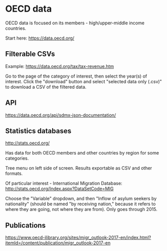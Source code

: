 # OECD data
OECD data is focused on its members - high/upper-middle income countries.

Start here: https://data.oecd.org/

## Filterable CSVs

Example: https://data.oecd.org/tax/tax-revenue.htm

Go to the page of the category of interest, then select the year(s) of interest. Click the "download" button and select "selected data only (.csv)" to download a CSV of the filtered data.

## API

https://data.oecd.org/api/sdmx-json-documentation/

## Statistics databases

http://stats.oecd.org/

Has data for both OECD members and other countries by region for some categories.

Tree menu on left side of screen. Results exportable as CSV and other formats.

Of particular interest - International Migration Database: http://stats.oecd.org/Index.aspx?DataSetCode=MIG

Choose the "Variable" dropdown, and then "Inflow of asylum seekers by nationality" (should be named "by receiving nation," because it refers to where they are going, not where they are from). Only goes through 2015.

## Publications

https://www.oecd-ilibrary.org/sites/migr_outlook-2017-en/index.html?itemId=/content/publication/migr_outlook-2017-en
